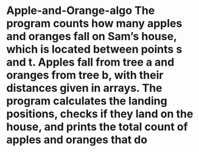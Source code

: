 # Apple-and-Orange-algo The program counts how many apples and oranges fall on Sam’s house, which is located between points s and t. Apples fall from tree a and oranges from tree b, with their distances given in arrays. The program calculates the landing positions, checks if they land on the house, and prints the total count of apples and oranges that do
